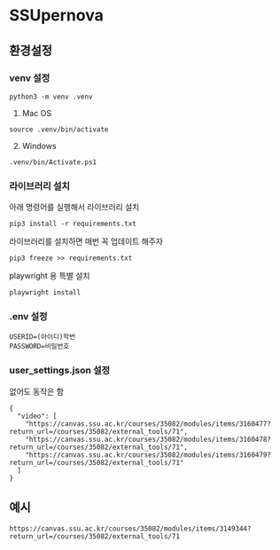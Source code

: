 # SSUpernova

## 환경설정

### venv 설정

```
python3 -m venv .venv
```

1. Mac OS

```
source .venv/bin/activate
```

2. Windows

```
.venv/bin/Activate.ps1
```

### 라이브러리 설치

아래 명령어를 실행해서 라이브러리 설치

```
pip3 install -r requirements.txt
```

라이브러리를 설치하면 매번 꼭 업데이트 해주자

```
pip3 freeze >> requirements.txt
```

playwright 용 특별 설치

```
playwright install
```

### .env 설정

```
USERID=(아이디)학번
PASSWORD=비밀번호
```

### user_settings.json 설정

없어도 동작은 함

```
{
  "video": [
    "https://canvas.ssu.ac.kr/courses/35082/modules/items/3160477?return_url=/courses/35082/external_tools/71",
    "https://canvas.ssu.ac.kr/courses/35082/modules/items/3160478?return_url=/courses/35082/external_tools/71",
    "https://canvas.ssu.ac.kr/courses/35082/modules/items/3160479?return_url=/courses/35082/external_tools/71"
  ]
}
```

## 예시

```
https://canvas.ssu.ac.kr/courses/35082/modules/items/3149344?return_url=/courses/35082/external_tools/71
```
